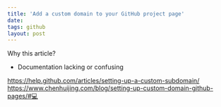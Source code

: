```yaml
---
title: 'Add a custom domain to your GitHub project page'
date:
tags: github
layout: post
---
```


Why this article?
- Documentation lacking or confusing

https://help.github.com/articles/setting-up-a-custom-subdomain/
https://www.chenhuijing.com/blog/setting-up-custom-domain-github-pages/#💻
